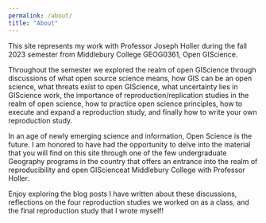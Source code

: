 ```yaml
---
permalink: /about/
title: "About"
---
```


This site represents my work with Professor Joseph Holler during the fall 2023 semester from Middlebury College GEOG0361, Open GIScience. 


Throughout the semester we explored the realm of open GIScience through discussions of what open source science means, how GIS can be an open science, what threats exist to open GIScience, what uncertainty lies in GIScience work, the importance of reproduction/replication studies in the realm of open science, how to practice open science principles, how to execute and expand a reproduction study, and finally how to write your own reproduction study.   

In an age of newly emerging science and information, Open Science is the future. I am honored to have had the opportunity to delve into the material that you will find on this site through one of the few undergraduate Geography programs in the country that offers an entrance into the realm of reproducibility and open GIScienceat Middlebury College with Professor Holler. 

Enjoy exploring the blog posts I have written about these discussions, reflections on the four reproduction studies we worked on as a class, and the final reproduction study that I wrote myself! 




